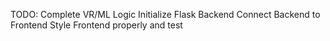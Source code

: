 TODO:
Complete VR/ML Logic 
Initialize Flask Backend
Connect Backend to Frontend
Style Frontend properly and test